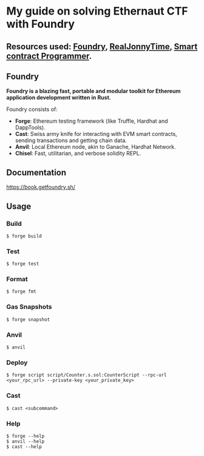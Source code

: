 # My guide on solving Ethernaut CTF with Foundry

## Resources used: [Foundry](https://book.getfoundry.sh/), [RealJonnyTime](https://youtube.com/playlist?list=PLKXasCp8iWpjYKwk0hcdVDVZlpW_NGEYS&si=hcWDR5dG9yokcxz9), [Smart contract Programmer](https://youtube.com/playlist?list=PLO5VPQH6OWdWh5ehvlkFX-H3gRObKvSL6&si=Nve3OhqRdwtRREKr).





## Foundry

**Foundry is a blazing fast, portable and modular toolkit for Ethereum application development written in Rust.**

Foundry consists of:

-   **Forge**: Ethereum testing framework (like Truffle, Hardhat and DappTools).
-   **Cast**: Swiss army knife for interacting with EVM smart contracts, sending transactions and getting chain data.
-   **Anvil**: Local Ethereum node, akin to Ganache, Hardhat Network.
-   **Chisel**: Fast, utilitarian, and verbose solidity REPL.

## Documentation

https://book.getfoundry.sh/

## Usage

### Build

```shell
$ forge build
```

### Test

```shell
$ forge test
```

### Format

```shell
$ forge fmt
```

### Gas Snapshots

```shell
$ forge snapshot
```

### Anvil

```shell
$ anvil
```

### Deploy

```shell
$ forge script script/Counter.s.sol:CounterScript --rpc-url <your_rpc_url> --private-key <your_private_key>
```

### Cast

```shell
$ cast <subcommand>
```

### Help

```shell
$ forge --help
$ anvil --help
$ cast --help
```
